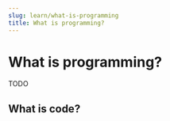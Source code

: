 ```yaml
---
slug: learn/what-is-programming
title: What is programming?
---
```


# What is programming?

TODO

## What is code?
